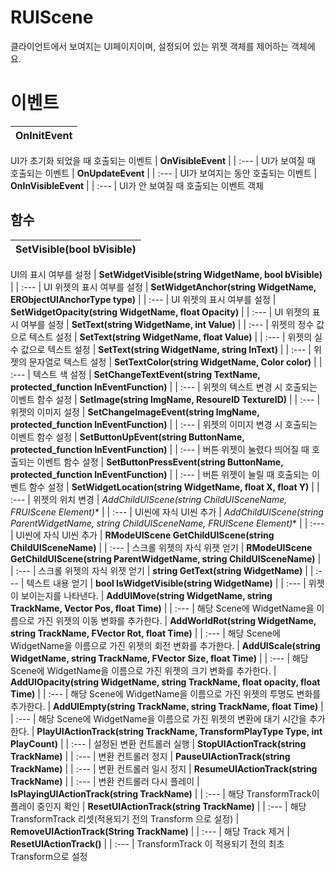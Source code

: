 # **RUIScene**

클라이언트에서 보여지는 UI페이지이며, 설정되어 있는 위젯 객체를 제어하는 객체에요. 
# **이벤트**

| **OnInitEvent** |
| :--- |
UI가 초기화 되었을 때 호출되는 이벤트 
| **OnVisibleEvent** |
| :--- |
UI가 보여질 때 호출되는 이벤트 
| **OnUpdateEvent** |
| :--- |
UI가 보여지는 동안 호출되는 이벤트 
| **OnInVisibleEvent** |
| :--- |
UI가 안 보여질 때 호출되는 이벤트 객체 
## **함수**

| **SetVisible(bool bVisible)** |
| :--- |
UI의 표시 여부를 설정 
| **SetWidgetVisible(string WidgetName, bool bVisible)** |
| :--- |
UI 위젯의 표시 여부를 설정 
| **SetWidgetAnchor(string WidgetName, ERObjectUIAnchorType type)** |
| :--- |
UI 위젯의 표시 여부를 설정 
| **SetWidgetOpacity(string WidgetName, float Opacity)** |
| :--- |
UI 위젯의 표시 여부를 설정 
| **SetText(string WidgetName, int Value)** |
| :--- |
위젯의 정수 값으로 텍스트 설정 
| **SetText(string WidgetName, float Value)** |
| :--- |
위젯의 실수 값으로 텍스트 설정 
| **SetText(string WidgetName, string InText)** |
| :--- |
위젯의 문자열로 텍스트 설정 
| **SetTextColor(string WidgetName, Color color)** |
| :--- |
텍스트 색 설정 
| **SetChangeTextEvent(string TextName, protected_function InEventFunction)** |
| :--- |
위젯의 텍스트 변경 시 호출되는 이벤트 함수 설정 
| **SetImage(string ImgName, ResoureID TextureID)** |
| :--- |
위젯의 이미지 설정 
| **SetChangeImageEvent(string ImgName, protected_function InEventFunction)** |
| :--- |
위젯의 이미지 변경 시 호출되는 이벤트 함수 설정 
| **SetButtonUpEvent(string ButtonName, protected_function InEventFunction)** |
| :--- |
버튼 위젯이 눌렸다 띄어질 때 호출되는 이벤트 함수 설정 
| **SetButtonPressEvent(string ButtonName, protected_function InEventFunction)** |
| :--- |
버튼 위젯이 눌릴 때 호출되는 이벤트 함수 설정 
| **SetWidgetLocation(string WidgetName, float X, float Y)** |
| :--- |
위젯의 위치 변경 
| **AddChildUIScene(string ChildUISceneName, FRUIScene* Element)** |
| :--- |
UI씬에 자식 UI씬 추가 
| **AddChildUIScene(string ParentWidgetName, string ChildUISceneName, FRUIScene* Element)** |
| :--- |
UI씬에 자식 UI씬 추가 
| **RModeUIScene GetChildUIScene(string ChildUISceneName)** |
| :--- |
스크롤 위젯의 자식 위젯 얻기 
| **RModeUIScene GetChildUIScene(string ParentWidgetName, string ChildUISceneName)** |
| :--- |
스크롤 위젯의 자식 위젯 얻기 
| **string GetText(string WidgetName)** |
| :--- |
텍스트 내용 얻기 
| **bool IsWidgetVisible(string WidgetName)** |
| :--- |
위젯이 보이는지를 나타낸다. 
| **AddUIMove(string WidgetName, string TrackName, Vector Pos, float Time)** |
| :--- |
해당 Scene에 WidgetName을 이름으로 가진 위젯의 이동 변화를 추가한다. 
| **AddWorldRot(string WidgetName, string TrackName, FVector Rot, float Time)** |
| :--- |
해당 Scene에 WidgetName을 이름으로 가진 위젯의 회전 변화를 추가한다. 
| **AddUIScale(string WidgetName, string TrackName, FVector Size, float Time)** |
| :--- |
해당 Scene에 WidgetName을 이름으로 가진 위젯의 크기 변화를 추가한다. 
| **AddUIOpacity(string WidgetName, string TrackName, float opacity, float Time)** |
| :--- |
해당 Scene에 WidgetName을 이름으로 가진 위젯의 투명도 변화를 추가한다. 
| **AddUIEmpty(string TrackName, string TrackName, float Time)** |
| :--- |
해당 Scene에 WidgetName을 이름으로 가진 위젯의 변환에 대기 시간을 추가한다. 
| **PlayUIActionTrack(string TrackName, TransformPlayType Type, int PlayCount)** |
| :--- |
설정된 변환 컨트롤러 실행 
| **StopUIActionTrack(string TrackName)** |
| :--- |
변환 컨트롤러 정지 
| **PauseUIActionTrack(string TrackName)** |
| :--- |
변환 컨트롤러 일시 정지 
| **ResumeUIActionTrack(string TrackName)** |
| :--- |
변환 컨트롤러 다시 플레이 
| **IsPlayingUIActionTrack(string TrackName)** |
| :--- |
해당 TransformTrack이 플레이 중인지 확인 
| **ResetUIActionTrack(string TrackName)** |
| :--- |
해당 TransformTrack 리셋(적용되기 전의 Transform 으로 설정) 
| **RemoveUIActionTrack(String TrackName)** |
| :--- |
해당 Track 제거 
| **ResetUIActionTrack()** |
| :--- |
TransformTrack 이 적용되기 전의 최초 Transform으로 설정 
